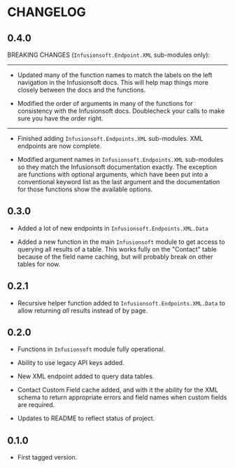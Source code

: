 CHANGELOG
=========

0.4.0
-----

BREAKING CHANGES (`Infusionsoft.Endpoint.XML` sub-modules only):
* **
* Updated many of the function names to match the labels on the left navigation in the Infusionsoft docs. This will help map things more closely between the docs and the functions.

* Modified the order of arguments in many of the functions for consistency with the Infusionsoft docs. Doublecheck your calls to make sure you have the order right.
* **

* Finished adding `Infusionsoft.Endpoints.XML` sub-modules. XML endpoints are now complete.
  
* Modified argument names in `Infusionsoft.Endpoints.XML` sub-modules so they match the Infusionsoft documentation exactly. The exception are functions with optional arguments, which have been put into a conventional keyword list as the last argument and the documentation for those functions show the available options.

0.3.0
-----

* Added a lot of new endpoints in `Infusionsoft.Endpoints.XML.Data`
  
* Added a new function in the main `Infusionsoft` module to get access to querying all results of a table. This works fully on the "Contact" table because of the field name caching, but will probably break on other tables for now.

0.2.1
-----

* Recursive helper function added to `Infusionsoft.Endpoints.XML.Data` to allow returning _all_ results instead of by page.

0.2.0
-----

* Functions in `Infusionsoft` module fully operational.

* Ability to use legacy API keys added.
  
* New XML endpoint added to query data tables.
  
* Contact Custom Field cache added, and with it the ability for the XML schema to return appropriate errors and field names when custom fields are required.

* Updates to README to reflect status of project.

0.1.0
-----

* First tagged version.